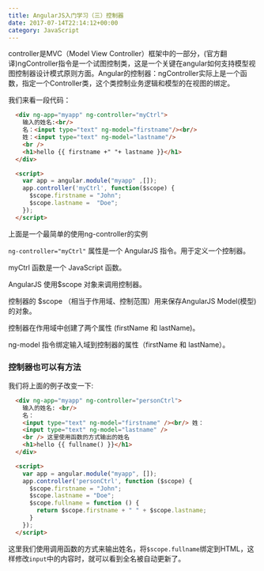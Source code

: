 ```yaml
---
title: AngularJS入门学习（三）控制器
date: 2017-07-14T22:14:12+00:00
category: JavaScript
---
```


controller是MVC（Model View Controller）框架中的一部分，(官方翻译)ngController指令是一个试图控制类，这是一个关键在angular如何支持模型视图控制器设计模式原则方面。Angular的控制器：ngController实际上是一个函数，指定一个Controller类，这个类控制业务逻辑和模型的在视图的绑定。

我们来看一段代码：
```html
  <div ng-app="myapp" ng-controller="myCtrl">
    输入的姓名:<br/>
    名：<input type="text" ng-model="firstname"/><br/>
    姓：<input type="text" ng-model="lastname"/>
    <br />
    <h1>hello {{ firstname +" "+ lastname }}</h1>
  </div>

  <script>
    var app = angular.module("myapp" ,[]);
    app.controller('myCtrl', function($scope) {
      $scope.firstname = "John";
      $scope.lastname =  "Doe";
    });
  </script>
```

上面是一个最简单的使用ng-controller的实例

`ng-controller="myCtrl"` 属性是一个 AngularJS 指令。用于定义一个控制器。

myCtrl 函数是一个 JavaScript 函数。

AngularJS 使用$scope 对象来调用控制器。

控制器的 $scope （相当于作用域、控制范围）用来保存AngularJS Model(模型)的对象。

控制器在作用域中创建了两个属性 (firstName 和 lastName)。

ng-model 指令绑定输入域到控制器的属性（firstName 和 lastName）。

### 控制器也可以有方法

我们将上面的例子改变一下:
```html
  <div ng-app="myapp" ng-controller="personCtrl">
    输入的姓名: <br/>
    名：
    <input type="text" ng-model="firstname" /><br/> 姓：
    <input type="text" ng-model="lastname" />
    <br /> 这里使用函数的方式输出的姓名
    <h1>hello {{ fullname() }}</h1>
  </div>

  <script>
    var app = angular.module("myapp", []);
    app.controller('personCtrl', function ($scope) {
      $scope.firstname = "John";
      $scope.lastname = "Doe";
      $scope.fullname = function () {
        return $scope.firstname + " " + $scope.lastname;
      }
    });
  </script>
```

这里我们使用调用函数的方式来输出姓名，将`$scope.fullname`绑定到HTML，这样修改`input`中的内容时，就可以看到全名被自动更新了。


